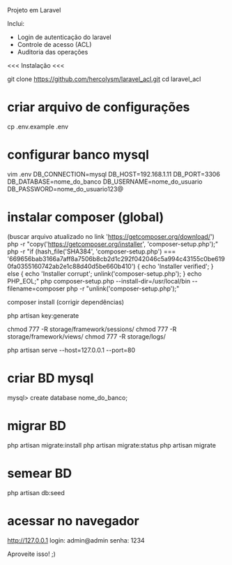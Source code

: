 Projeto em Laravel

Inclui:

- Login de autenticação do laravel
- Controle de acesso (ACL)
- Auditoria das operações

<<< Instalação  <<<

git clone https://github.com/hercolysm/laravel_acl.git
cd laravel_acl

# criar arquivo de configurações
cp .env.example .env

# configurar banco mysql
vim .env
DB_CONNECTION=mysql
DB_HOST=192.168.1.11
DB_PORT=3306
DB_DATABASE=nome_do_banco
DB_USERNAME=nome_do_usuario
DB_PASSWORD=nome_do_usuario123@

# instalar composer (global)
(buscar arquivo atualizado no link 'https://getcomposer.org/download/')
php -r "copy('https://getcomposer.org/installer', 'composer-setup.php');"
php -r "if (hash_file('SHA384', 'composer-setup.php') === '669656bab3166a7aff8a7506b8cb2d1c292f042046c5a994c43155c0be6190fa0355160742ab2e1c88d40d5be660b410') { echo 'Installer verified'; } else { echo 'Installer corrupt'; unlink('composer-setup.php'); } echo PHP_EOL;"
php composer-setup.php --install-dir=/usr/local/bin --filename=composer
php -r "unlink('composer-setup.php');"

composer install (corrigir dependências)

php artisan key:generate

chmod 777 -R storage/framework/sessions/
chmod 777 -R storage/framework/views/
chmod 777 -R storage/logs/

php artisan serve --host=127.0.0.1 --port=80

# criar BD mysql
mysql> create database nome_do_banco;

# migrar BD
php artisan migrate:install
php artisan migrate:status
php artisan migrate

# semear BD
php artisan db:seed

# acessar no navegador
http://127.0.0.1
login: admin@admin
senha: 1234

Aproveite isso! ;)
